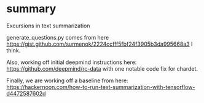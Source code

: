 # summary
Excursions in text summarization

generate_questions.py comes from here https://gist.github.com/surmenok/2224ccfff5fbf24f3905b3da995668a3 I think.

Also, working off initial deepmind instructions here: https://github.com/deepmind/rc-data with one notable code fix for chardet.

Finally, we are working off a baseline from here: https://hackernoon.com/how-to-run-text-summarization-with-tensorflow-d4472587602d